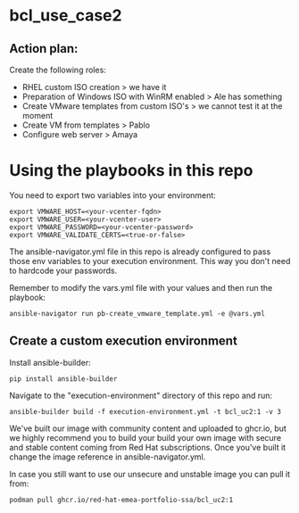 # bcl_use_case2

## Action plan:

Create the following roles:

 - RHEL custom ISO creation > we have it
 - Preparation of Windows ISO with WinRM enabled > Ale has something
 - Create VMware templates from custom ISO's > we cannot test it at the moment
 - Create VM from templates > Pablo
 - Configure web server > Amaya

# Using the playbooks in this repo

You need to export two variables into your environment:

```
export VMWARE_HOST=<your-vcenter-fqdn>
export VMWARE_USER=<your-vcenter-user>
export VMWARE_PASSWORD=<your-vcenter-password>
export VMWARE_VALIDATE_CERTS=<true-or-false>
```
The ansible-navigator.yml file in this repo is already configured to pass those env variables to your execution environment. This way you don't need to hardcode your passwords.

Remember to modify the vars.yml file with your values and then run the playbook:

```
ansible-navigator run pb-create_vmware_template.yml -e @vars.yml
```

## Create a custom execution environment

Install ansible-builder:

```
pip install ansible-builder
```
Navigate to the "execution-environment" directory of this repo and run:

```
ansible-builder build -f execution-environment.yml -t bcl_uc2:1 -v 3
```

We've built our image with community content and uploaded to ghcr.io, but we highly recommend you to build your build your own image with secure and stable content coming from Red Hat subscriptions. Once you've built it change the image reference in ansible-navigator.yml.

In case you still want to use our unsecure and unstable image you can pull it from:

```
podman pull ghcr.io/red-hat-emea-portfolio-ssa/bcl_uc2:1
```
